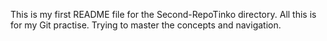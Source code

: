 This is my first README file for the Second-RepoTinko directory.
All this is for my Git practise.
Trying to master the concepts and navigation.

